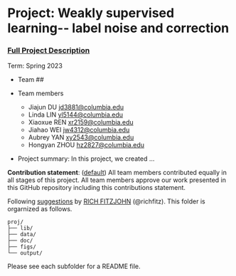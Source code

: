 # Project: Weakly supervised learning-- label noise and correction


### [Full Project Description](doc/project3_desc.md)

Term: Spring 2023

+ Team ##
+ Team members
	+ Jiajun DU jd3881@columbia.edu
	+ Linda LIN yl5144@columbia.edu
	+ Xiaoxue REN xr2159@columbia.edu
	+ Jiahao WEI jw4312@columbia.edu
	+ Aubrey YAN xy2543@columbia.edu
	+ Hongyan ZHOU hz2827@columbia.edu

+ Project summary: In this project, we created ...
	

**Contribution statement**: ([default](doc/a_note_on_contributions.md)) All team members contributed equally in all stages of this project. All team members approve our work presented in this GitHub repository including this contributions statement. 

Following [suggestions](http://nicercode.github.io/blog/2013-04-05-projects/) by [RICH FITZJOHN](http://nicercode.github.io/about/#Team) (@richfitz). This folder is orgarnized as follows.

```
proj/
├── lib/
├── data/
├── doc/
├── figs/
└── output/
```

Please see each subfolder for a README file.
